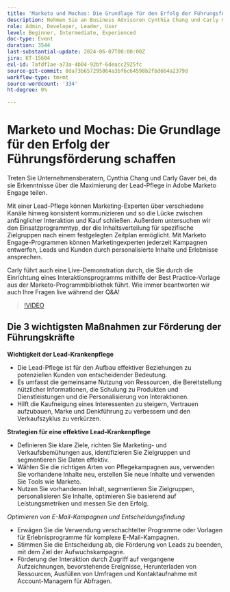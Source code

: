 ```yaml
---
title: 'Marketo und Mochas: Die Grundlage für den Erfolg der Führungsförderung schaffen'
description: Nehmen Sie an Business Advisoren Cynthia Chang und Carly Gaver teil, um zu erfahren, wie Sie die Lead-Pflege in Adobe Marketo Engage maximieren, Interaktionsprogramme für die Inhaltsverteilung erkunden und eine Live-Demonstration zur Einrichtung eines Interaktionsprogramms mit der Best Practice-Vorlage mit Live-Fragen und Antworten sehen.
role: Admin, Developer, Leader, User
level: Beginner, Intermediate, Experienced
doc-type: Event
duration: 3544
last-substantial-update: 2024-06-07T00:00:00Z
jira: KT-15604
exl-id: 7afdf1ae-a73a-4b04-92bf-6deacc2925fc
source-git-commit: 8da73b657295864a3bf6c64598b2fbd664a2379d
workflow-type: tm+mt
source-wordcount: '334'
ht-degree: 0%

---
```


# Marketo und Mochas: Die Grundlage für den Erfolg der Führungsförderung schaffen

Treten Sie Unternehmensberatern, Cynthia Chang und Carly Gaver bei, da sie Erkenntnisse über die Maximierung der Lead-Pflege in Adobe Marketo Engage teilen.

Mit einer Lead-Pflege können Marketing-Experten über verschiedene Kanäle hinweg konsistent kommunizieren und so die Lücke zwischen anfänglicher Interaktion und Kauf schließen. Außerdem untersuchen wir den Einsatzprogrammtyp, der die Inhaltsverteilung für spezifische Zielgruppen nach einem festgelegten Zeitplan ermöglicht. Mit Marketo Engage-Programmen können Marketingexperten jederzeit Kampagnen entwerfen, Leads und Kunden durch personalisierte Inhalte und Erlebnisse ansprechen.

Carly führt auch eine Live-Demonstration durch, die Sie durch die Einrichtung eines Interaktionsprogramms mithilfe der Best Practice-Vorlage aus der Marketo-Programmbibliothek führt. Wie immer beantworten wir auch Ihre Fragen live während der Q&amp;A!

>[!VIDEO](https://video.tv.adobe.com/v/3429436/?learn=on)

## Die 3 wichtigsten Maßnahmen zur Förderung der Führungskräfte


**Wichtigkeit der Lead-Krankenpflege**

* Die Lead-Pflege ist für den Aufbau effektiver Beziehungen zu potenziellen Kunden von entscheidender Bedeutung.
* Es umfasst die gemeinsame Nutzung von Ressourcen, die Bereitstellung nützlicher Informationen, die Schulung zu Produkten und Dienstleistungen und die Personalisierung von Interaktionen.
* Hilft die Kaufneigung eines Interessenten zu steigern, Vertrauen aufzubauen, Marke und Denkführung zu verbessern und den Verkaufszyklus zu verkürzen.

**Strategien für eine effektive Lead-Krankenpflege**

* Definieren Sie klare Ziele, richten Sie Marketing- und Verkaufsbemühungen aus, identifizieren Sie Zielgruppen und segmentieren Sie Daten effektiv.
* Wählen Sie die richtigen Arten von Pflegekampagnen aus, verwenden Sie vorhandene Inhalte neu, erstellen Sie neue Inhalte und verwenden Sie Tools wie Marketo.
* Nutzen Sie vorhandenen Inhalt, segmentieren Sie Zielgruppen, personalisieren Sie Inhalte, optimieren Sie basierend auf Leistungsmetriken und messen Sie den Erfolg.

*Optimieren von E-Mail-Kampagnen und Entscheidungsfindung*

* Erwägen Sie die Verwendung verschachtelter Programme oder Vorlagen für Erlebnisprogramme für komplexe E-Mail-Kampagnen.
* Stimmen Sie die Entscheidung ab, die Förderung von Leads zu beenden, mit dem Ziel der Aufwuchskampagne.
* Förderung der Interaktion durch Zugriff auf vergangene Aufzeichnungen, bevorstehende Ereignisse, Herunterladen von Ressourcen, Ausfüllen von Umfragen und Kontaktaufnahme mit Account-Managern für Abfragen.